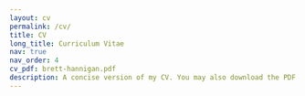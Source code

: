 ```yaml
---
layout: cv
permalink: /cv/
title: CV
long_title: Curriculum Vitae
nav: true
nav_order: 4
cv_pdf: brett-hannigan.pdf
description: A concise version of my CV. You may also download the PDF version, generated using my [cv-gen](https://github.com/bretthannigan/cv-gen) script!
---
```

